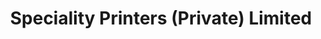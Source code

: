 ---
title: "Speciality Printers (Private) Limited"
url: /karachi/speciality-printers-private-limited/
shop: paint
---